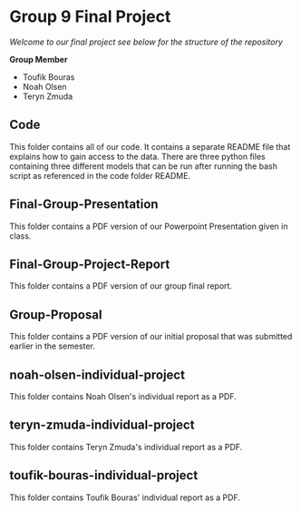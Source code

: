 # Group 9 Final Project

*Welcome to our final project see below for the structure of the repository*

**Group Member**
- Toufik Bouras
- Noah Olsen
- Teryn Zmuda

## Code

This folder contains all of our code. It contains a separate README file that explains how to gain access to the data. There are three python files containing three different models that can be run after running the bash script as referenced in the code folder README.

## Final-Group-Presentation

This folder contains a PDF version of our Powerpoint Presentation given in class.

## Final-Group-Project-Report

This folder contains a PDF version of our group final report.

## Group-Proposal

This folder contains a PDF version of our initial proposal that was submitted earlier in the semester.

## noah-olsen-individual-project

This folder contains Noah Olsen's individual report as a PDF.

## teryn-zmuda-individual-project

This folder contains Teryn Zmuda's individual report as a PDF.

## toufik-bouras-individual-project

This folder contains Toufik Bouras' individual report as a PDF.
